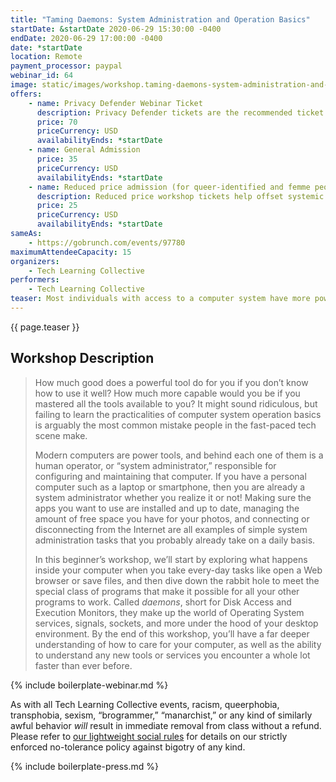 ```yaml
---
title: "Taming Daemons: System Administration and Operation Basics"
startDate: &startDate 2020-06-29 15:30:00 -0400
endDate: 2020-06-29 17:00:00 -0400
date: *startDate
location: Remote
payment_processor: paypal
webinar_id: 64
image: static/images/workshop.taming-daemons-system-administration-and-operation-basics.rectangle.png
offers:
    - name: Privacy Defender Webinar Ticket
      description: Privacy Defender tickets are the recommended ticket type for those who can afford to help fund the digital security and online privacy advocacy communities with their financial resources, are attending the workshop with the support of their employers or other backers, or have other resources available to them. Purchasing tickets at this level makes it possible for us to offer reduced price tickets to those in need.
      price: 70
      priceCurrency: USD
      availabilityEnds: *startDate
    - name: General Admission
      price: 35
      priceCurrency: USD
      availabilityEnds: *startDate
    - name: Reduced price admission (for queer-identified and femme people)
      description: Reduced price workshop tickets help offset systemic biases prevalent in society and in the technology sector especially.
      price: 25
      priceCurrency: USD
      availabilityEnds: *startDate
sameAs:
    - https://gobrunch.com/events/97780
maximumAttendeeCapacity: 15
organizers:
    - Tech Learning Collective
performers:
    - Tech Learning Collective
teaser: Most individuals with access to a computer system have more power today than ever before, but rarely do they make use of it or even know how much power they truly have. In this beginner&rsquo;s workshop, you&rsquo;ll begin learning how to &ldquo;speak with the machines.&rdquo; By learning to communicate more expressively with the digital devices that are increasingly responsible for mediating contemporary society, you&rsquo;ll gain the power to effectively and materially change your relationship not only with your laptop, but with global systems of law, finance, and even art, literature, and philosophy governing today&rsquo;s world.
---
```


{{ page.teaser }}

## Workshop Description

> How much good does a powerful tool do for you if you don&rsquo;t know how to use it well? How much more capable would you be if you mastered all the tools available to you? It might sound ridiculous, but failing to learn the practicalities of computer system operation basics is arguably the most common mistake people in the fast-paced tech scene make.
>
> Modern computers are power tools, and behind each one of them is a human operator, or &ldquo;system administrator,&rdquo; responsible for configuring and maintaining that computer. If you have a personal computer such as a laptop or smartphone, then you are already a system administrator whether you realize it or not! Making sure the apps you want to use are installed and up to date, managing the amount of free space you have for your photos, and connecting or disconnecting from the Internet are all examples of simple system administration tasks that you probably already take on a daily basis.
>
> In this beginner&rsquo;s workshop, we&rsquo;ll start by exploring what happens inside your computer when you take every-day tasks like open a Web browser or save files, and then dive down the rabbit hole to meet the special class of programs that make it possible for all your other programs to work. Called *daemons*, short for Disk Access and Execution Monitors, they make up the world of Operating System services, signals, sockets, and more under the hood of your desktop environment. By the end of this workshop, you&rsquo;ll have a far deeper understanding of how to care for your computer, as well as the ability to understand any new tools or services you encounter a whole lot faster than ever before.

{% include boilerplate-webinar.md %}

As with all Tech Learning Collective events, racism, queerphobia, transphobia, sexism, &ldquo;brogrammer,&rdquo; &ldquo;manarchist,&rdquo; or any kind of similarly awful behavior *will* result in immediate removal from class without a refund. Please refer to [our lightweight social rules](https://github.com/AnarchoTechNYC/meta/wiki/Social-rules) for details on our strictly enforced no-tolerance policy against bigotry of any kind.

{% include boilerplate-press.md %}
